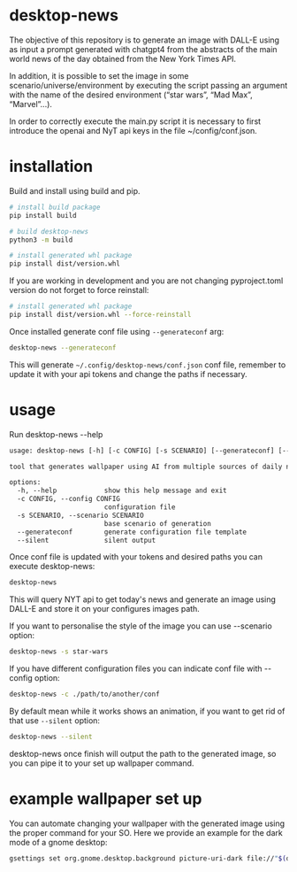 # desktop-news

The objective of this repository is to generate an image with DALL-E using as input a prompt generated with chatgpt4 from the abstracts of the main world news of the day obtained from the New York Times API.

In addition, it is possible to set the image in some scenario/universe/environment by executing the script passing an argument with the name of the desired environment (“star wars”, “Mad Max”, “Marvel”...).

In order to correctly execute the main.py script it is necessary to first introduce the openai and NyT api keys in the file ~/config/conf.json.

# installation

Build and install using build and pip.

```bash
# install build package
pip install build

# build desktop-news
python3 -m build

# install generated whl package
pip install dist/version.whl
```

If you are working in development and you are not changing pyproject.toml version do not forget to force reinstall:

```bash
# install generated whl package
pip install dist/version.whl --force-reinstall
```

Once installed generate conf file using `--generateconf` arg:

```bash
desktop-news --generateconf
```

This will generate `~/.config/desktop-news/conf.json` conf file, remember to update it with your api tokens and change the paths if necessary.

# usage

Run desktop-news --help

```txt
usage: desktop-news [-h] [-c CONFIG] [-s SCENARIO] [--generateconf] [--silent]

tool that generates wallpaper using AI from multiple sources of daily news

options:
  -h, --help            show this help message and exit
  -c CONFIG, --config CONFIG
                        configuration file
  -s SCENARIO, --scenario SCENARIO
                        base scenario of generation
  --generateconf        generate configuration file template
  --silent              silent output
```

Once conf file is updated with your tokens and desired paths you can execute desktop-news:

```bash
desktop-news
```

This will query NYT api to get today's news and generate an image using DALL-E and store it on your configures images path.

If you want to personalise the style of the image you can use --scenario option:

```bash
desktop-news -s star-wars
```

If you have different configuration files you can indicate conf file with --config option:

```bash
desktop-news -c ./path/to/another/conf
```

By default mean while it works shows an animation, if you want to get rid of that use `--silent` option:

```bash
desktop-news --silent
```

desktop-news once finish will output the path to the generated image, so you can pipe it to your set up wallpaper command.

# example wallpaper set up

You can automate changing your wallpaper with the generated image using the proper command for your SO. Here we provide an example for the dark mode of a gnome desktop:

```bash
gsettings set org.gnome.desktop.background picture-uri-dark file://"$(desktop-news --silent -s marvel)"
```


